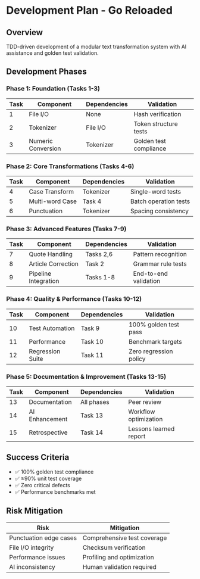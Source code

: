 # Development Plan - Go Reloaded

## Overview
TDD-driven development of a modular text transformation system with AI assistance and golden test validation.

## Development Phases

### Phase 1: Foundation (Tasks 1-3)
| Task | Component | Dependencies | Validation |
|------|-----------|--------------|------------|
| 1 | File I/O | None | Hash verification |
| 2 | Tokenizer | File I/O | Token structure tests |
| 3 | Numeric Conversion | Tokenizer | Golden test compliance |

### Phase 2: Core Transformations (Tasks 4-6)
| Task | Component | Dependencies | Validation |
|------|-----------|--------------|------------|
| 4 | Case Transform | Tokenizer | Single-word tests |
| 5 | Multi-word Case | Task 4 | Batch operation tests |
| 6 | Punctuation | Tokenizer | Spacing consistency |

### Phase 3: Advanced Features (Tasks 7-9)
| Task | Component | Dependencies | Validation |
|------|-----------|--------------|------------|
| 7 | Quote Handling | Tasks 2,6 | Pattern recognition |
| 8 | Article Correction | Task 2 | Grammar rule tests |
| 9 | Pipeline Integration | Tasks 1-8 | End-to-end validation |

### Phase 4: Quality & Performance (Tasks 10-12)
| Task | Component | Dependencies | Validation |
|------|-----------|--------------|------------|
| 10 | Test Automation | Task 9 | 100% golden test pass |
| 11 | Performance | Task 10 | Benchmark targets |
| 12 | Regression Suite | Task 11 | Zero regression policy |

### Phase 5: Documentation & Improvement (Tasks 13-15)
| Task | Component | Dependencies | Validation |
|------|-----------|--------------|------------|
| 13 | Documentation | All phases | Peer review |
| 14 | AI Enhancement | Task 13 | Workflow optimization |
| 15 | Retrospective | Task 14 | Lessons learned report |

## Success Criteria
- ✅ 100% golden test compliance
- ✅ ≥90% unit test coverage  
- ✅ Zero critical defects
- ✅ Performance benchmarks met

## Risk Mitigation
| Risk | Mitigation |
|------|------------|
| Punctuation edge cases | Comprehensive test coverage |
| File I/O integrity | Checksum verification |
| Performance issues | Profiling and optimization |
| AI inconsistency | Human validation required |
